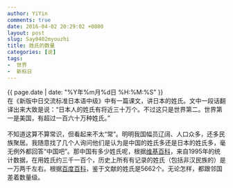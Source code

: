 ```yaml
---
author: YiYin
comments: true
date: 2016-04-02 20:29:02 +0800
layout: post
slug: Say0402myouzhi
title: 姓氏的数量
categories: [说]
tags:
-  世界
-  新标日
---
```

<div class="saying">
<div class="timestamp">{{ page.date | date: "%Y年%m月%d日 %H:%M:%S" }}</div>
在《新版中日交流标准日本语中级》中有一篇课文，讲日本的姓氏。文中一段话翻译出来大致是说：“日本人的姓氏有将近三十万个。不过这只是世界第二。世界第一是美国，有超过一百六十万种姓氏。”<br/><br/>
不知道这算不算常识，但看起来不太“常”。明明我国幅员辽阔、人口众多，还多民族聚居。我随意找了几个人询问他们是认为是中国的姓氏多还是日本的姓氏多，毫无例外都回答“中国吧”。那中国有多少姓氏呢，根据<a href="https://en.wikipedia.org/wiki/Chinese_surname" target="_blank">维基百科</a>，来自1995年的统计数据，在用姓氏约三千一百个，历史上所有有记录的姓氏（包括非汉民族的）是一万两千左右。根据<a href="http://baike.baidu.com/view/600643.htm" target="_blank">百度百科</a>，鉴于文献的姓氏是5662个。无论怎样，都跟邻国差着数量级。
</div>

